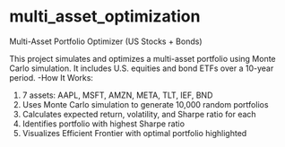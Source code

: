 # multi_asset_optimization
Multi-Asset Portfolio Optimizer (US Stocks + Bonds)

This project simulates and optimizes a multi-asset portfolio using Monte Carlo simulation. It includes U.S. equities and bond ETFs over a 10-year period.
-How It Works:
1. 7 assets: AAPL, MSFT, AMZN, META, TLT, IEF, BND
2. Uses Monte Carlo simulation to generate 10,000 random portfolios
3. Calculates expected return, volatility, and Sharpe ratio for each
4. Identifies portfolio with highest Sharpe ratio
5. Visualizes Efficient Frontier with optimal portfolio highlighted



